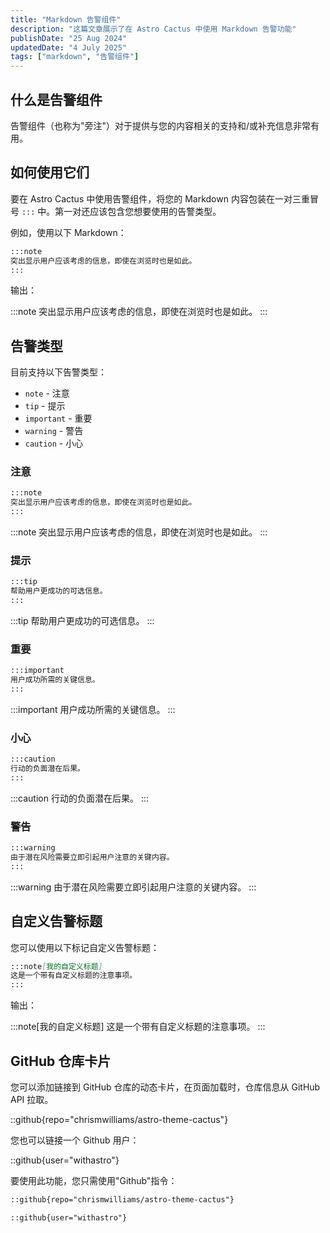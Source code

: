 ```yaml
---
title: "Markdown 告警组件"
description: "这篇文章展示了在 Astro Cactus 中使用 Markdown 告警功能"
publishDate: "25 Aug 2024"
updatedDate: "4 July 2025"
tags: ["markdown", "告警组件"]
---
```


## 什么是告警组件

告警组件（也称为"旁注"）对于提供与您的内容相关的支持和/或补充信息非常有用。

## 如何使用它们

要在 Astro Cactus 中使用告警组件，将您的 Markdown 内容包装在一对三重冒号 `:::` 中。第一对还应该包含您想要使用的告警类型。

例如，使用以下 Markdown：

```md
:::note
突出显示用户应该考虑的信息，即使在浏览时也是如此。
:::
```

输出：

:::note
突出显示用户应该考虑的信息，即使在浏览时也是如此。
:::

## 告警类型

目前支持以下告警类型：

- `note` - 注意
- `tip` - 提示
- `important` - 重要
- `warning` - 警告
- `caution` - 小心

### 注意

```md
:::note
突出显示用户应该考虑的信息，即使在浏览时也是如此。
:::
```

:::note
突出显示用户应该考虑的信息，即使在浏览时也是如此。
:::

### 提示

```md
:::tip
帮助用户更成功的可选信息。
:::
```

:::tip
帮助用户更成功的可选信息。
:::

### 重要

```md
:::important
用户成功所需的关键信息。
:::
```

:::important
用户成功所需的关键信息。
:::

### 小心

```md
:::caution
行动的负面潜在后果。
:::
```

:::caution
行动的负面潜在后果。
:::

### 警告

```md
:::warning
由于潜在风险需要立即引起用户注意的关键内容。
:::
```

:::warning
由于潜在风险需要立即引起用户注意的关键内容。
:::

## 自定义告警标题

您可以使用以下标记自定义告警标题：

```md
:::note[我的自定义标题]
这是一个带有自定义标题的注意事项。
:::
```

输出：

:::note[我的自定义标题]
这是一个带有自定义标题的注意事项。
:::

## GitHub 仓库卡片
您可以添加链接到 GitHub 仓库的动态卡片，在页面加载时，仓库信息从 GitHub API 拉取。

::github{repo="chrismwilliams/astro-theme-cactus"}

您也可以链接一个 Github 用户：

::github{user="withastro"}

要使用此功能，您只需使用"Github"指令：

```markdown title="链接仓库"
::github{repo="chrismwilliams/astro-theme-cactus"}
```

```markdown title="链接用户"
::github{user="withastro"}
```